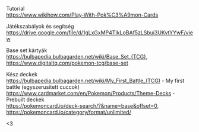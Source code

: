 Tutorial  
https://www.wikihow.com/Play-With-Pok%C3%A9mon-Cards

Játékszabályok és segítség
https://drive.google.com/file/d/1gLxGxMP4TIkLoBAf5zLSbui3UKvtYYwF/view

Base set kártyák  
https://bulbapedia.bulbagarden.net/wiki/Base_Set_(TCG),  
https://www.digitaltq.com/pokemon-tcg/base-set

Kész deckek  
https://bulbapedia.bulbagarden.net/wiki/My_First_Battle_(TCG) - My first battle (egyszerusitett cuccok)  
https://www.cardmarket.com/en/Pokemon/Products/Theme-Decks - Prebuilt deckek  
https://pokemoncard.io/deck-search/?&name=base&offset=0,  
https://pokemoncard.io/category/format/unlimited/

<3
